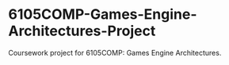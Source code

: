 # 6105COMP-Games-Engine-Architectures-Project
Coursework project for 6105COMP: Games Engine Architectures.
